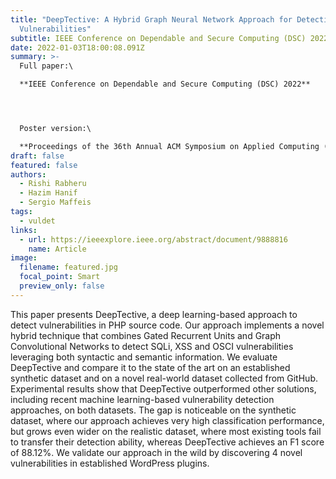 ```yaml
---
title: "DeepTective: A Hybrid Graph Neural Network Approach for Detecting PHP
  Vulnerabilities"
subtitle: IEEE Conference on Dependable and Secure Computing (DSC) 2022
date: 2022-01-03T18:00:08.091Z
summary: >-
  Full paper:\

  **IEEE Conference on Dependable and Secure Computing (DSC) 2022**




  Poster version:\

  **Proceedings of the 36th Annual ACM Symposium on Applied Computing (ACM SAC) 2021**
draft: false
featured: false
authors:
  - Rishi Rabheru
  - Hazim Hanif
  - Sergio Maffeis
tags:
  - vuldet
links:
  - url: https://ieeexplore.ieee.org/abstract/document/9888816
    name: Article
image:
  filename: featured.jpg
  focal_point: Smart
  preview_only: false
---
```

This paper presents DeepTective, a deep learning-based approach to detect vulnerabilities in PHP source code. Our approach implements a novel hybrid technique that combines Gated Recurrent Units and Graph Convolutional Networks to detect SQLi, XSS and OSCI vulnerabilities leveraging both syntactic and semantic information. We evaluate DeepTective and compare it to the state of the art on an established synthetic dataset and on a novel real-world dataset collected from GitHub. Experimental results show that DeepTective outperformed other solutions, including recent machine learning-based vulnerability detection approaches, on both datasets. The gap is noticeable on the synthetic dataset, where our approach achieves very high classification performance, but grows even wider on the realistic dataset, where most existing tools fail to transfer their detection ability, whereas DeepTective achieves an F1 score of 88.12%. We validate our approach in the wild by discovering 4 novel vulnerabilities in established WordPress plugins.